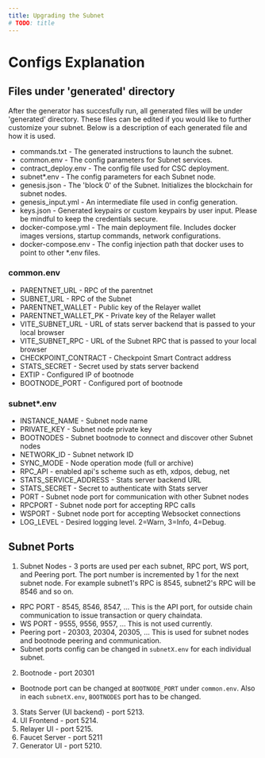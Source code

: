 ```yaml
---
title: Upgrading the Subnet
# TODO: title
---
```


# Configs Explanation

## Files under 'generated' directory 
After the generator has succesfully run, all generated files will be under 'generated' directory. These files can be edited if you would like to further customize your subnet. Below is a description of each generated file and how it is used.

- commands.txt - The generated instructions to launch the subnet.
- common.env - The config parameters for Subnet services.
- contract_deploy.env - The config file used for CSC deployment.
- subnet*.env - The config parameters for each Subnet node.
- genesis.json - The 'block 0' of the Subnet. Initializes the blockchain for subnet nodes.
- genesis_input.yml - An intermediate file used in config generation.
- keys.json - Generated keypairs or custom keypairs by user input. Please be mindful to keep the credentials secure.
- docker-compose.yml - The main deployment file. Includes docker images versions, startup commands, network configurations.
- docker-compose.env - The config injection path that docker uses to point to other *.env files.

### common.env
- PARENTNET_URL - RPC of the parentnet
- SUBNET_URL - RPC of the Subnet
- PARENTNET_WALLET - Public key of the Relayer wallet
- PARENTNET_WALLET_PK - Private key of the Relayer wallet
- VITE_SUBNET_URL - URL of stats server backend that is passed to your local browser
- VITE_SUBNET_RPC - URL of the Subnet RPC that is passed to your local browser
- CHECKPOINT_CONTRACT - Checkpoint Smart Contract address
- STATS_SECRET - Secret used by stats server backend
- EXTIP - Configured IP of bootnode
- BOOTNODE_PORT - Configured port of bootnode

### subnet*.env
- INSTANCE_NAME - Subnet node name
- PRIVATE_KEY - Subnet node private key
- BOOTNODES - Subnet bootnode to connect and discover other Subnet nodes
- NETWORK_ID - Subnet network ID
- SYNC_MODE - Node operation mode (full or archive)
- RPC_API - enabled api's scheme such as eth, xdpos, debug, net
- STATS_SERVICE_ADDRESS - Stats server backend URL
- STATS_SECRET - Secret to authenticate with Stats server
- PORT - Subnet node port for communication with other Subnet nodes
- RPCPORT - Subnet node port for accepting RPC calls
- WSPORT -  Subnet node port for accepting Websocket connections
- LOG_LEVEL - Desired logging level. 2=Warn, 3=Info, 4=Debug.



## Subnet Ports
1. Subnet Nodes - 3 ports are used per each subnet, RPC port, WS port, and Peering port. The port number is incremented by 1 for the next subnet node. For example subnet1's RPC is 8545, subnet2's RPC will be 8546 and so on.
  - RPC PORT - 8545, 8546, 8547, ... This is the API port, for outside chain communication to issue transaction or query chaindata.
  - WS PORT - 9555, 9556, 9557, ... This is not used currently.
  - Peering port - 20303, 20304, 20305, ... This is used for subnet nodes and bootnode peering and communication.
  - Subnet ports config can be changed in `subnetX.env` for each individual subnet.
2. Bootnode - port 20301
  - Bootnode port can be changed at `BOOTNODE_PORT` under `common.env`. Also in each `subnetX.env`, `BOOTNODES` port has to be changed.
3. Stats Server (UI backend) - port 5213. 
4. UI Frontend - port 5214.
5. Relayer UI - port 5215.
6. Faucet Server - port 5211
7. Generator UI - port 5210.
<!-- 7. Explorer UI - port -->

